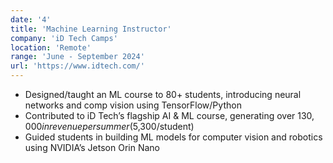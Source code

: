 ```yaml
---
date: '4'
title: 'Machine Learning Instructor'
company: 'iD Tech Camps'
location: 'Remote'
range: 'June - September 2024'
url: 'https://www.idtech.com/'
---
```


- Designed/taught an ML course to 80+ students, introducing neural networks and comp vision using TensorFlow/Python
- Contributed to iD Tech’s flagship AI & ML course, generating over $130,000 in revenue per summer ($5,300/student)
- Guided students in building ML models for computer vision and robotics using NVIDIA’s Jetson Orin Nano
